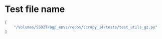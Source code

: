 # Test file name

```json
[
    "/Volumes/SSD2T/bgp_envs/repos/scrapy_14/tests/test_utils_gz.py"
]
```
